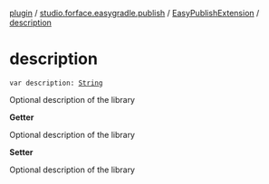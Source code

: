 [plugin](../../index.md) / [studio.forface.easygradle.publish](../index.md) / [EasyPublishExtension](index.md) / [description](./description.md)

# description

`var description: `[`String`](https://kotlinlang.org/api/latest/jvm/stdlib/kotlin/-string/index.html)

Optional description of the library

**Getter**

Optional description of the library

**Setter**

Optional description of the library

